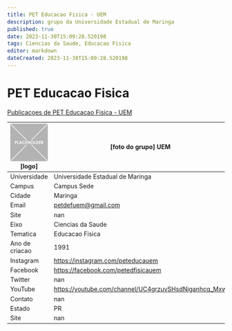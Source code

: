 ```yaml
---
title: PET Educacao Fisica - UEM
description: grupo da Universidade Estadual de Maringa
published: true
date: 2023-11-30T15:09:28.520198
tags: Ciencias da Saude, Educacao Fisica
editor: markdown
dateCreated: 2023-11-30T15:09:28.520198
---
```


# PET Educacao Fisica

[Publicacoes de PET Educacao Fisica - UEM](/atividade/252PETEducacaoFisicaUEM/feed.md)

| ![placeholder.png](/placeholder.png) [logo] | [foto do grupo] UEM         |
| ------------------------------------------- | ------------------------------------------------- |
| Universidade                                | Universidade Estadual de Maringa      |
| Campus                                      | Campus Sede            |
| Cidade                                      | Maringa             |
| Email                                       | petdefuem@gmail.com             |
| Site                                        | nan              |
| Eixo                                        | Ciencias da Saude              |
| Tematica                                    | Educacao Fisica          |
| Ano de criacao                              | 1991        |
| Instagram                                   | https://instagram.com/peteducauem         |
| Facebook                                    | https://facebook.com/petedfisicauem          |
| Twitter                                     | nan           |
| YouTube                                     | https://youtube.com/channel/UC4grzuvSHsdNjganhcq_Mxw           |
| Contato                                     | nan         |
| Estado                                      |  PR            |
| Site                                        | nan |
